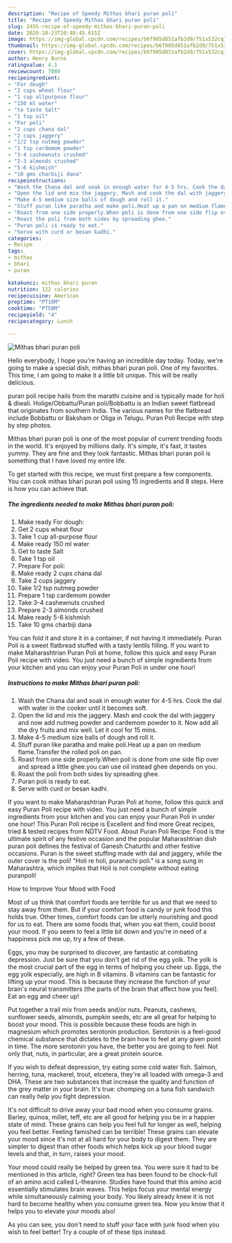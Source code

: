 ```yaml
---
description: "Recipe of Speedy Mithas bhari puran poli"
title: "Recipe of Speedy Mithas bhari puran poli"
slug: 2455-recipe-of-speedy-mithas-bhari-puran-poli
date: 2020-10-23T20:48:45.615Z
image: https://img-global.cpcdn.com/recipes/b6f905d851afb2d9/751x532cq70/mithas-bhari-puran-poli-recipe-main-photo.jpg
thumbnail: https://img-global.cpcdn.com/recipes/b6f905d851afb2d9/751x532cq70/mithas-bhari-puran-poli-recipe-main-photo.jpg
cover: https://img-global.cpcdn.com/recipes/b6f905d851afb2d9/751x532cq70/mithas-bhari-puran-poli-recipe-main-photo.jpg
author: Henry Burns
ratingvalue: 4.1
reviewcount: 7089
recipeingredient:
- "For dough"
- "2 cups wheat flour"
- "1 cup allpurpose flour"
- "150 ml water"
- "to taste Salt"
- "1 tsp oil"
- "For poli"
- "2 cups chana dal"
- "2 cups jaggery"
- "1/2 tsp nutmeg powder"
- "1 tsp cardemom powder"
- "3-4 cashewnuts crushed"
- "2-3 almonds crushed"
- "5-6 kishmish"
- "10 gms charbiji dana"
recipeinstructions:
- "Wash the Chana dal and soak in enough water for 4-5 hrs. Cook the dal with water in the cooker until it becomes soft."
- "Open the lid and mix the jaggery. Mash and cook the dal with jaggery and now add nutmeg powder and cardemom powder to it. Now add all the dry fruits and mix well. Let it cool for 15 mins."
- "Make 4-5 medium size balls of dough and roll it."
- "Stuff puran like paratha and make poli.Heat up a pan on medium flame.Transfer the rolled poli on pan."
- "Roast from one side properly.When poli is done from one side flip over and spread a little ghee.you can use oil instead ghee depends on you."
- "Roast the poli from both sides by spreading ghee."
- "Puran poli is ready to eat."
- "Serve with curd or besan kadhi."
categories:
- Recipe
tags:
- mithas
- bhari
- puran

katakunci: mithas bhari puran 
nutrition: 122 calories
recipecuisine: American
preptime: "PT10M"
cooktime: "PT50M"
recipeyield: "4"
recipecategory: Lunch

---
```



![Mithas bhari puran poli](https://img-global.cpcdn.com/recipes/b6f905d851afb2d9/751x532cq70/mithas-bhari-puran-poli-recipe-main-photo.jpg)

Hello everybody, I hope you're having an incredible day today. Today, we're going to make a special dish, mithas bhari puran poli. One of my favorites. This time, I am going to make it a little bit unique. This will be really delicious.

puran poli recipe hails from the marathi cuisine and is typically made for holi &amp; diwali. Holige/Obbattu/Puran poli/Bobbattu is an Indian sweet flatbread that originates from southern India. The various names for the flatbread include Bobbattu or Baksham or Oliga in Telugu. Puran Poli Recipe with step by step photos.

Mithas bhari puran poli is one of the most popular of current trending foods in the world. It's enjoyed by millions daily. It's simple, it's fast, it tastes yummy. They are fine and they look fantastic. Mithas bhari puran poli is something that I have loved my entire life.


To get started with this recipe, we must first prepare a few components. You can cook mithas bhari puran poli using 15 ingredients and 8 steps. Here is how you can achieve that.

<!--inarticleads1-->

##### The ingredients needed to make Mithas bhari puran poli:

1. Make ready For dough:
1. Get 2 cups wheat flour
1. Take 1 cup all-purpose flour
1. Make ready 150 ml water
1. Get to taste Salt
1. Take 1 tsp oil
1. Prepare For poli:
1. Make ready 2 cups chana dal
1. Take 2 cups jaggery
1. Take 1/2 tsp nutmeg powder
1. Prepare 1 tsp cardemom powder
1. Take 3-4 cashewnuts crushed
1. Prepare 2-3 almonds crushed
1. Make ready 5-6 kishmish
1. Take 10 gms charbiji dana


You can fold it and store it in a container, if not having it immediately. Puran Poli is a sweet flatbread stuffed with a tasty lentils filling. If you want to make Maharashtrian Puran Poli at home, follow this quick and easy Puran Poli recipe with video. You just need a bunch of simple ingredients from your kitchen and you can enjoy your Puran Poli in under one hour! 

<!--inarticleads2-->

##### Instructions to make Mithas bhari puran poli:

1. Wash the Chana dal and soak in enough water for 4-5 hrs. Cook the dal with water in the cooker until it becomes soft.
1. Open the lid and mix the jaggery. Mash and cook the dal with jaggery and now add nutmeg powder and cardemom powder to it. Now add all the dry fruits and mix well. Let it cool for 15 mins.
1. Make 4-5 medium size balls of dough and roll it.
1. Stuff puran like paratha and make poli.Heat up a pan on medium flame.Transfer the rolled poli on pan.
1. Roast from one side properly.When poli is done from one side flip over and spread a little ghee.you can use oil instead ghee depends on you.
1. Roast the poli from both sides by spreading ghee.
1. Puran poli is ready to eat.
1. Serve with curd or besan kadhi.


If you want to make Maharashtrian Puran Poli at home, follow this quick and easy Puran Poli recipe with video. You just need a bunch of simple ingredients from your kitchen and you can enjoy your Puran Poli in under one hour! This Puran Poli recipe is Excellent and find more Great recipes, tried &amp; tested recipes from NDTV Food. About Puran Poli Recipe: Food is the ultimate spirit of any festive occasion and the popular Maharashtrian dish puran poli defines the festival of Ganesh Chaturthi and other festive occasions. Puran is the sweet stuffing made with dal and jaggery, while the outer cover is the poli! &#34;Holi re holi, puranachi poli.&#34; is a song sung in Maharashtra, which implies that Holi is not complete without eating puranpoli! 

How to Improve Your Mood with Food


Most of us think that comfort foods are terrible for us and that we need to stay away from them. But if your comfort food is candy or junk food this holds true. Other times, comfort foods can be utterly nourishing and good for us to eat. There are some foods that, when you eat them, could boost your mood. If you seem to feel a little bit down and you're in need of a happiness pick me up, try a few of these.

Eggs, you may be surprised to discover, are fantastic at combating depression. Just be sure that you don't get rid of the egg yolk. The yolk is the most crucial part of the egg in terms of helping you cheer up. Eggs, the egg yolk especially, are high in B vitamins. B vitamins can be fantastic for lifting up your mood. This is because they increase the function of your brain's neural transmitters (the parts of the brain that affect how you feel). Eat an egg and cheer up!

Put together a trail mix from seeds and/or nuts. Peanuts, cashews, sunflower seeds, almonds, pumpkin seeds, etc are all great for helping to boost your mood. This is possible because these foods are high in magnesium which promotes serotonin production. Serotonin is a feel-good chemical substance that dictates to the brain how to feel at any given point in time. The more serotonin you have, the better you are going to feel. Not only that, nuts, in particular, are a great protein source.

If you wish to defeat depression, try eating some cold water fish. Salmon, herring, tuna, mackerel, trout, etcetera, they're all loaded with omega-3 and DHA. These are two substances that increase the quality and function of the grey matter in your brain. It's true: chomping on a tuna fish sandwich can really help you fight depression. 

It's not difficult to drive away your bad mood when you consume grains. Barley, quinoa, millet, teff, etc are all good for helping you be in a happier state of mind. These grains can help you feel full for longer as well, helping you feel better. Feeling famished can be terrible! These grains can elevate your mood since it's not at all hard for your body to digest them. They are simpler to digest than other foods which helps kick up your blood sugar levels and that, in turn, raises your mood.

Your mood could really be helped by green tea. You were sure it had to be mentioned in this article, right? Green tea has been found to be chock-full of an amino acid called L-theanine. Studies have found that this amino acid essentially stimulates brain waves. This helps focus your mental energy while simultaneously calming your body. You likely already knew it is not hard to become healthy when you consume green tea. Now you know that it helps you to elevate your moods also!

As you can see, you don't need to stuff your face with junk food when you wish to feel better! Try  a  couple of  of  these  tips  instead.

